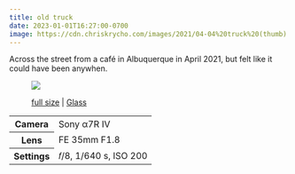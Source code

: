```yaml
---
title: old truck
date: 2023-01-01T16:27:00-0700
image: https://cdn.chriskrycho.com/images/2021/04-04%20truck%20(thumb).jpg
---
```


Across the street from a café in Albuquerque in April 2021, but felt like it could have been anywhen.

<figure>

<a href="https://cdn.chriskrycho.com/images/2021/04-04%20truck.jpg"><img src="https://cdn.chriskrycho.com/images/2021/04-04%20truck%20(thumb).jpg" /></a>

<figcaption><a href="https://cdn.chriskrycho.com/images/2021/04-04%20truck.jpg">full size</a> | <a href="https://glass.photo/chriskrycho/1p26jU9EXAk2vTgxLUoVJ0">Glass</a></figcaption>

</figure>

<table>
<tr><th scope="row">Camera</th><td>Sony α7R IV</td></tr>
<tr><th scope="row">Lens</th><td>FE 35mm F1.8</td></tr>
<tr><th scope="row">Settings</th><td>𝑓/8, 1/640 s, <span class="smcp">ISO</span> 200</td></tr>
</table>

